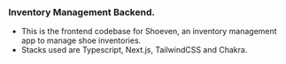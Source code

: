### Inventory Management Backend. 

  - This is the frontend codebase for Shoeven, an inventory management app to manage shoe inventories.
  - Stacks used are Typescript, Next.js, TailwindCSS and Chakra.



